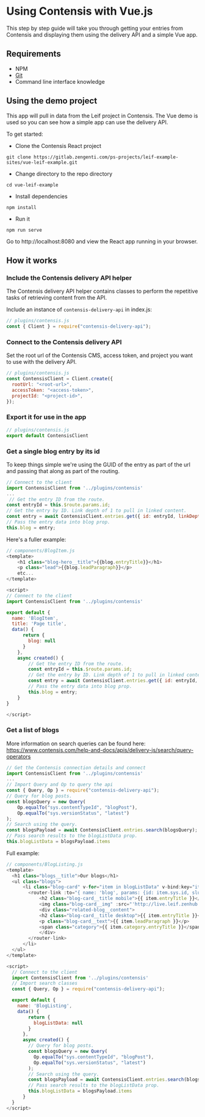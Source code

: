# Using Contensis with Vue.js

This step by step guide will take you through getting your entries from Contensis and displaying them using the delivery API and a simple Vue app.

## Requirements

* NPM
* [Git](https://git-scm.com/downloads)
* Command line interface knowledge

## Using the demo project

This app will pull in data from the Leif project in Contensis. The Vue demo is used so you can see how a simple app can use the delivery API.

To get started:

* Clone the Contensis React project

``` shell
git clone https://gitlab.zengenti.com/ps-projects/leif-example-sites/vue-leif-example.git
```

* Change directory to the repo directory

``` shell
cd vue-leif-example
```

* Install dependencies

``` shell
npm install
```

* Run it

``` shell
npm run serve
```

Go to http://localhost:8080 and view the React app running in your browser.

## How it works

### Include the Contensis delivery API helper

The Contensis delivery API helper contains classes to perform the repetitive tasks of retrieving content from the API.

Include an instance of ```contensis-delivery-api``` in index.js:

```js
// plugins/contensis.js
const { Client } = require("contensis-delivery-api");
```

### Connect to the Contensis delivery API

Set the root url of the Contensis CMS, access token, and project you want to use with the delivery API.

``` js
// plugins/contensis.js
const ContensisClient = Client.create({
  rootUrl: "<root-url>",
  accessToken: "<access-token>",
  projectId: "<project-id>",
});
```

### Export it for use in the app

```js
// plugins/contensis.js
export default ContensisClient
```

### Get a single blog entry by its id

To keep things simple we're using the GUID of the entry as part of the url and passing that along as part of the routing.

```js
// Connect to the client
import ContensisClient from '../plugins/contensis'
...
 // Get the entry ID from the route.
const entryId = this.$route.params.id;
// Get the entry by ID. Link depth of 1 to pull in linked content.
const entry = await ContensisClient.entries.get({ id: entryId, linkDepth: 1 });
// Pass the entry data into blog prop.
this.blog = entry;
```

Here's a fuller example:

```js
// components/BlogItem.js
<template>
    <h1 class="blog-hero__title">{{blog.entryTitle}}</h1>
    <p class="lead">{{blog.leadParagraph}}</p>
    etc...
</template>

<script>
// Connect to the client
import ContensisClient from '../plugins/contensis'

export default {
  name: 'BlogItem',
  title: 'Page title',
  data() {
      return {
        blog: null
      }
    },
    async created() {
        // Get the entry ID from the route.
        const entryId = this.$route.params.id;
        // Get the entry by ID. Link depth of 1 to pull in linked content.
        const entry = await ContensisClient.entries.get({ id: entryId, linkDepth: 1 });
        // Pass the entry data into blog prop.
        this.blog = entry;
    }
}

</script>

```

### Get a list of blogs

More information on search queries can be found here: https://www.contensis.com/help-and-docs/apis/delivery-js/search/query-operators

```js
// Get the Contensis connection details and connect
import ContensisClient from '../plugins/contensis'
...
// Import Query and Op to query the api
const { Query, Op } = require("contensis-delivery-api");
// Query for blog posts.
const blogsQuery = new Query(
    Op.equalTo("sys.contentTypeId", "blogPost"),
    Op.equalTo("sys.versionStatus", "latest")
);
// Search using the query.
const blogsPayload = await ContensisClient.entries.search(blogsQuery);
// Pass search results to the blogListData prop.
this.blogListData = blogsPayload.items

```

Full example:

```js
// components/BlogListing.js
<template>
  <h1 class="blogs__title">Our blogs</h1>
  <ul class="blogs">
      <li class="blog-card" v-for="item in blogListData" v-bind:key="item.sys.id">
        <router-link :to="{ name: 'blog', params: {id: item.sys.id, slug: item.sys.slug} }">
            <h2 class="blog-card__title mobile">{{ item.entryTitle }}</h2>
            <img class="blog-card__img" :src="'http://live.leif.zenhub.contensis.cloud' + item.thumbnailImage.asset.sys.uri" :alt="item.thumbnailImage.altText" />
            <div class="related-blog__content">
            <h2 class="blog-card__title desktop">{{ item.entryTitle }}</h2>
            <p class="blog-card__text">{{ item.leadParagraph }}</p>
            <span class="category">{{ item.category.entryTitle }}</span>
            </div>
        </router-link>
      </li>
  </ul>
</template>

<script>
  // Connect to the client
  import ContensisClient from '../plugins/contensis'
  // Import search classes
  const { Query, Op } = require("contensis-delivery-api");

  export default {
    name: 'BlogListing',
    data() {
        return {
          blogListData: null
        }
      },
      async created() {
        // Query for blog posts.
        const blogsQuery = new Query(
          Op.equalTo("sys.contentTypeId", "blogPost"),
          Op.equalTo("sys.versionStatus", "latest")
        );
        // Search using the query.
        const blogsPayload = await ContensisClient.entries.search(blogsQuery);
        // Pass search results to the blogListData prop.
        this.blogListData = blogsPayload.items
      }
  }
</script>

```
